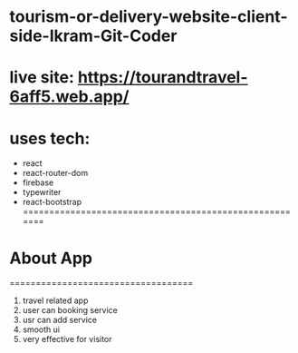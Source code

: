 # tourism-or-delivery-website-client-side-Ikram-Git-Coder


# live site: https://tourandtravel-6aff5.web.app/

# uses tech: 
- react
- react-router-dom
- firebase
- typewriter
- react-bootstrap 
=======================================================
# About App
===================================
1. travel related app
2. user can booking service
3. usr can add service
4. smooth ui 
5. very effective for visitor


